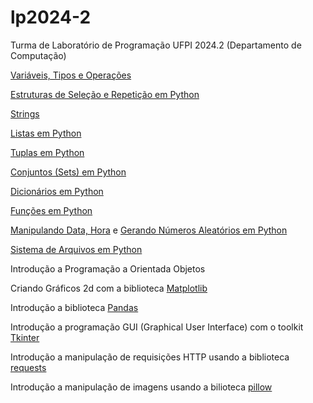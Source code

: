 # lp2024-2

Turma de Laboratório de Programação UFPI 2024.2 (Departamento de Computação)

[Variáveis, Tipos e Operações](https://github.com/armandossrecife/lp2024-2/blob/main/variaveis.md)

[Estruturas de Seleção e Repetição em Python](https://github.com/armandossrecife/lp2024-2/blob/main/selecao_repeticao.md)

[Strings](https://github.com/armandossrecife/lp2024-2/blob/main/strings.md)

[Listas em Python](https://github.com/armandossrecife/lp2024-2/blob/main/listas.md)

[Tuplas em Python](https://github.com/armandossrecife/lp2024-2/blob/main/tuplas.md)

[Conjuntos (Sets) em Python](https://github.com/armandossrecife/lp2024-2/blob/main/sets.md)

[Dicionários em Python](https://github.com/armandossrecife/lp2024-2/blob/main/dicionarios.md)

[Funções em Python](https://github.com/armandossrecife/lp2024-2/blob/main/funcoes.md)

[Manipulando Data, Hora](https://github.com/armandossrecife/lp2024-2/blob/main/data.md) e [Gerando Números Aleatórios em Python](https://github.com/armandossrecife/lp2024-2/blob/main/randomico.md)

[Sistema de Arquivos em Python](https://github.com/armandossrecife/lp2024-2/blob/main/arquivos.md)

Introdução a Programação a Orientada Objetos

Criando Gráficos 2d com a biblioteca [Matplotlib](https://matplotlib.org/)

Introdução a biblioteca [Pandas](https://pandas.pydata.org/)

Introdução a programação GUI (Graphical User Interface) com o toolkit [Tkinter](https://github.com/armandossrecife/mytkinter)

Introdução a manipulação de requisições HTTP usando a biblioteca [requests](https://requests.readthedocs.io/en/latest/)

Introdução a manipulação de imagens usando a bilioteca [pillow](https://pillow.readthedocs.io/en/stable/)



